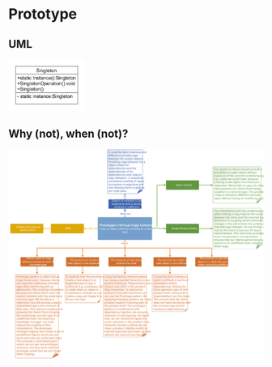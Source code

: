# Prototype
## UML
<img src=SingletonUML.png width=30% height=30%>

## Why (not), when (not)?
![Prototype](https://raw.githubusercontent.com/NiekBeijloos/Design-Patterns/master/Creational/5.%20Prototype/Prototype.svg?raw=true)
